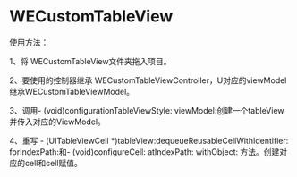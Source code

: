 # WECustomTableView
使用方法：

1、将 WECustomTableView文件夹拖入项目。

2、要使用的控制器继承 WECustomTableViewController，U对应的viewModel 继承WECustomTableViewModel。

3、调用- (void)configurationTableViewStyle: viewModel:创建一个tableView并传入对应的ViewModel。

4、重写 - (UITableViewCell *)tableView:dequeueReusableCellWithIdentifier: forIndexPath:和- (void)configureCell: atIndexPath: withObject: 方法。创建对应的cell和cell赋值。


